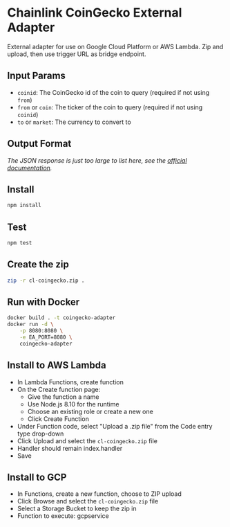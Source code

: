 # Chainlink CoinGecko External Adapter

External adapter for use on Google Cloud Platform or AWS Lambda. Zip and upload, then use trigger URL as bridge endpoint.

## Input Params

- `coinid`: The CoinGecko id of the coin to query (required if not using `from`)
- `from` or `coin`: The ticker of the coin to query (required if not using `coinid`)
- `to` or `market`: The currency to convert to

## Output Format

_The JSON response is just too large to list here, see the [official documentation](https://www.coingecko.com/api/documentations/v3#/coins/get_coins__id_)._

## Install

```bash
npm install
```

## Test

```bash
npm test
```

## Create the zip

```bash
zip -r cl-coingecko.zip .
```

## Run with Docker

```bash
docker build . -t coingecko-adapter
docker run -d \
    -p 8080:8080 \
    -e EA_PORT=8080 \
    coingecko-adapter
```

## Install to AWS Lambda

- In Lambda Functions, create function
- On the Create function page:
  - Give the function a name
  - Use Node.js 8.10 for the runtime
  - Choose an existing role or create a new one
  - Click Create Function
- Under Function code, select "Upload a .zip file" from the Code entry type drop-down
- Click Upload and select the `cl-coingecko.zip` file
- Handler should remain index.handler
- Save


## Install to GCP

- In Functions, create a new function, choose to ZIP upload
- Click Browse and select the `cl-coingecko.zip` file
- Select a Storage Bucket to keep the zip in
- Function to execute: gcpservice
